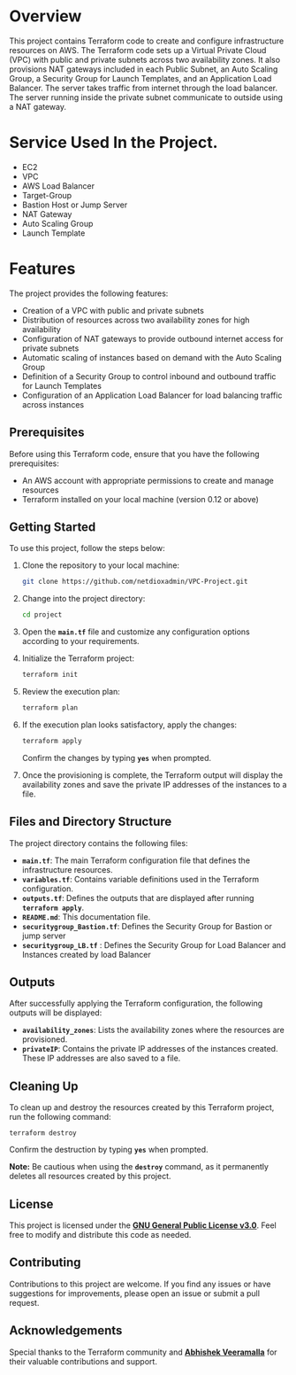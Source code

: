 # Overview

This project contains Terraform code to create and configure infrastructure resources on AWS. The Terraform code sets up a Virtual Private Cloud (VPC) with public and private subnets across two availability zones. It also provisions NAT gateways included in each Public Subnet, an Auto Scaling Group, a Security Group for Launch Templates, and an Application Load Balancer. The server takes traffic from internet through the load balancer. The server running inside the private subnet communicate to outside using a NAT gateway.

# Service Used In the Project.

- EC2
- VPC
- AWS Load Balancer
- Target-Group
- Bastion Host or Jump Server
- NAT Gateway
- Auto Scaling Group
- Launch Template

# Features
The project provides the following features:

- Creation of a VPC with public and private subnets
- Distribution of resources across two availability zones for high availability
- Configuration of NAT gateways to provide outbound internet access for private subnets
- Automatic scaling of instances based on demand with the Auto Scaling Group
- Definition of a Security Group to control inbound and outbound traffic for Launch Templates
- Configuration of an Application Load Balancer for load balancing traffic across instances

## **Prerequisites**

Before using this Terraform code, ensure that you have the following prerequisites:

- An AWS account with appropriate permissions to create and manage resources
- Terraform installed on your local machine (version 0.12 or above)

## **Getting Started**

To use this project, follow the steps below:

1. Clone the repository to your local machine:
    
    ```bash
    git clone https://github.com/netdioxadmin/VPC-Project.git
    ```
    
2. Change into the project directory:
    
    ```bash
    cd project
    ```
    
3. Open the **`main.tf`** file and customize any configuration options according to your requirements.
4. Initialize the Terraform project:
    
    ```bash
    terraform init
    ```
    
5. Review the execution plan:
    
    ```bash
    terraform plan
    ```
    
6. If the execution plan looks satisfactory, apply the changes:
    
    ```bash
    terraform apply
    ```
    
    Confirm the changes by typing **`yes`** when prompted.
    
7. Once the provisioning is complete, the Terraform output will display the availability zones and save the private IP addresses of the instances to a file.

## **Files and Directory Structure**

The project directory contains the following files:

- **`main.tf`**: The main Terraform configuration file that defines the infrastructure resources.
- **`variables.tf`**: Contains variable definitions used in the Terraform configuration.
- **`outputs.tf`**: Defines the outputs that are displayed after running **`terraform apply`**.
- **`README.md`**: This documentation file.
- **`securitygroup_Bastion.tf`**: Defines the Security Group for Bastion or jump server
- **`securitygroup_LB.tf`** : Defines the Security Group for Load Balancer and Instances created by load Balancer

## **Outputs**

After successfully applying the Terraform configuration, the following outputs will be displayed:

- **`availability_zones`**: Lists the availability zones where the resources are provisioned.
- **`privateIP`**: Contains the private IP addresses of the instances created. These IP addresses are also saved to a file.

## **Cleaning Up**

To clean up and destroy the resources created by this Terraform project, run the following command:

```
terraform destroy
```

Confirm the destruction by typing **`yes`** when prompted.

**Note:** Be cautious when using the **`destroy`** command, as it permanently deletes all resources created by this project.

## **License**

This project is licensed under the **[GNU General Public License v3.0](https://github.com/netdioxadmin/VPC-Project/blob/main/LICENSE)**. Feel free to modify and distribute this code as needed.

## **Contributing**

Contributions to this project are welcome. If you find any issues or have suggestions for improvements, please open an issue or submit a pull request.

## **Acknowledgements**

Special thanks to the Terraform community and **[Abhishek Veeramalla](https://github.com/iam-veeramalla)** for their valuable contributions and support.

